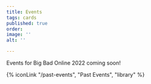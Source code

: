 ```yaml
---
title: Events
tags: cards
published: true
order: 
image: ''
alt: ''

---
```


Events for Big Bad Online 2022 coming soon!

{% iconLink "/past-events", "Past Events", "library" %}